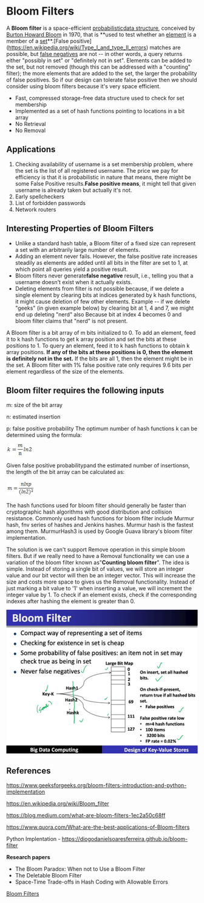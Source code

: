 # Bloom Filters

A **Bloom filter** is a space-efficient [probabilistic](https://en.wikipedia.org/wiki/Probabilistic)[data structure](https://en.wikipedia.org/wiki/Data_structure), conceived by [Burton Howard Bloom](https://en.wikipedia.org/w/index.php?title=Burton_Howard_Bloom&action=edit&redlink=1) in 1970, that is **used to test whether an [element](https://en.wikipedia.org/wiki/Element_(mathematics)) is a member of a [set](https://en.wikipedia.org/wiki/Set_(computer_science))**.[False positive](https://en.wikipedia.org/wiki/Type_I_and_type_II_errors) matches are possible, but [false negatives](https://en.wikipedia.org/wiki/Type_I_and_type_II_errors) are not -- in other words, a query returns either "possibly in set" or "definitely not in set". Elements can be added to the set, but not removed (though this can be addressed with a "counting" filter); the more elements that are added to the set, the larger the probability of false positives. So if our design can tolerate false positive then we should consider using bloom filters because it's very space efficient.

- Fast, compressed storage-free data structure used to check for set membership
- Implemented as a set of hash functions pointing to locations in a bit array
- No Retrieval
- No Removal

## Applications

1. Checking availability of username is a set membership problem, where the set is the list of all registered username. The price we pay for efficiency is that it is probabilistic in nature that means, there might be some False Positive results.**False positive means**, it might tell that given username is already taken but actually it's not.
2. Early spellcheckers
3. List of forbidden passwords
4. Network routers

## Interesting Properties of Bloom Filters

- Unlike a standard hash table, a Bloom filter of a fixed size can represent a set with an arbitrarily large number of elements.
- Adding an element never fails. However, the false positive rate increases steadily as elements are added until all bits in the filter are set to 1, at which point all queries yield a positive result.
- Bloom filters never generate**false negative** result, i.e., telling you that a username doesn't exist when it actually exists.
- Deleting elements from filter is not possible because, if we delete a single element by clearing bits at indices generated by k hash functions, it might cause deletion of few other elements. Example -- if we delete "geeks" (in given example below) by clearing bit at 1, 4 and 7, we might end up deleting "nerd" also Because bit at index 4 becomes 0 and bloom filter claims that "nerd" is not present.

A Bloom filter is a bit array of m bits initialized to 0. To add an element, feed it to k hash functions to get k array position and set the bits at these positions to 1. To query an element, feed it to k hash functions to obtain k array positions. **If any of the bits at these positions is 0, then the element is definitely not in the set.** If the bits are all 1, then the element might be in the set. A Bloom filter with 1% false positive rate only requires 9.6 bits per element regardless of the size of the elements.

## Bloom filter requires the following inputs

m: size of the bit array

n: estimated insertion

p: false positive probability
The optimum number of hash functions k can be determined using the formula:

![image](../../media/Bloom-Filters-image1.jpg)

Given false positive probabilitypand the estimated number of insertionsn, the length of the bit array can be calculated as:

![image](../../media/Bloom-Filters-image2.jpg)

The hash functions used for bloom filter should generally be faster than cryptographic hash algorithms with good distribution and collision resistance. Commonly used hash functions for bloom filter include Murmur hash, fnv series of hashes and Jenkins hashes. Murmur hash is the fastest among them. MurmurHash3 is used by Google Guava library's bloom filter implementation.

The solution is we can't support Remove operation in this simple bloom filters. But if we really need to have a Removal functionality we can use a variation of the bloom filter known as"**Counting bloom filter**". The idea is simple. Instead of storing a single bit of values, we will store an integer value and our bit vector will then be an integer vector. This will increase the size and costs more space to gives us the Removal functionality. Instead of just marking a bit value to '1' when inserting a value, we will increment the integer value by 1. To check if an element exists, check if the corresponding indexes after hashing the element is greater than 0.

![image](../../media/Bloom-Filters-image3.jpg)

## References

https://www.geeksforgeeks.org/bloom-filters-introduction-and-python-implementation

https://en.wikipedia.org/wiki/Bloom_filter

https://blog.medium.com/what-are-bloom-filters-1ec2a50c68ff

https://www.quora.com/What-are-the-best-applications-of-Bloom-filters

Python Implentation - https://diogodanielsoaresferreira.github.io/bloom-filter

**Research papers**

- The Bloom Paradox: When not to Use a Bloom Filter
- The Deletable Bloom Filter
- Space-Time Trade-offs in Hash Coding with Allowable Errors

[Bloom Filters](https://samwho.dev/bloom-filters/)
